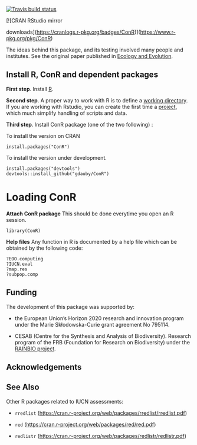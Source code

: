 
<!-- badges: start -->

[![Travis build
status](https://travis-ci.com/gdauby/ConR.svg?branch=master)](https://travis-ci.com/gdauby/ConR)
<!-- badges: end --> [![CRAN RStudio mirror
downloads](https://cranlogs.r-pkg.org/badges/ConR)](https://www.r-pkg.org/pkg/ConR)

The ideas behind this package, and its testing involved many people and
institutes. See the original paper published in [Ecology and
Evolution](https://onlinelibrary.wiley.com/doi/full/10.1002/ece3.3704).

## Install R, ConR and dependent packages

**First step**. Install [R](https://cran.r-project.org/).

**Second step**. A proper way to work with R is to define a [working
directory](https://bookdown.org/ndphillips/YaRrr/the-working-directory.html).
If you are working with Rstudio, you can create the first time a
[project](https://bookdown.org/ndphillips/YaRrr/projects-in-rstudio.html),
which much simplify handling of scripts and data.

**Third step**. Install ConR package (one of the two following) :

To install the version on CRAN

    install.packages("ConR")

To install the version under development.

    install.packages("devtools")
    devtools::install_github("gdauby/ConR")

# Loading ConR

**Attach ConR package** This should be done everytime you open an R
session.

    library(ConR)

**Help files** Any function in R is documented by a help file which can
be obtained by the following code:

    ?EOO.computing
    ?IUCN.eval
    ?map.res
    ?subpop.comp

## Funding

The development of this package was supported by:

  - the European Union’s Horizon 2020 research and innovation program
    under the Marie Skłodowska-Curie grant agreement No 795114.

  - CESAB (Centre for the Synthesis and Analysis of Biodiversity).
    Research program of the FRB (Foundation for Research on
    Biodiversity) under the [RAINBIO
    project](https://gdauby.github.io/rainbio/index.html).

## Acknowledgements

## See Also

Other R packages related to IUCN assessments:

  - `rredlist`
    (<https://cran.r-project.org/web/packages/rredlist/rredlist.pdf>)

  - `red` (<https://cran.r-project.org/web/packages/red/red.pdf>)

  - `redlistr`
    (<https://cran.r-project.org/web/packages/redlistr/redlistr.pdf>)
